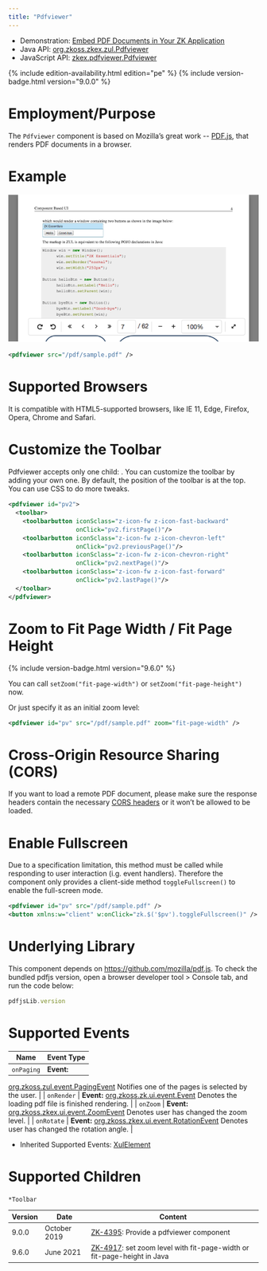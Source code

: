 ```yaml
---
title: "Pdfviewer"
---
```



- Demonstration: [Embed PDF Documents in Your ZK Application](https://blog.zkoss.org/2019/10/02/zk-9-preview-embed-pdf-documents-in-your-zk-application/)
- Java API: [org.zkoss.zkex.zul.Pdfviewer](https://www.zkoss.org/javadoc/latest/zk/org/zkoss/zkex/zul/Pdfviewer.html)
- JavaScript API:
  [zkex.pdfviewer.Pdfviewer](https://www.zkoss.org/javadoc/latest/jsdoc/classes/zkex.pdfviewer.Pdfviewer.html)

<!--REQUIRED ZK EDITION: PE -->
{% include edition-availability.html edition="pe" %} {% include version-badge.html version="9.0.0" %}

# Employment/Purpose

The `Pdfviewer` component is based on Mozilla’s great work --
[PDF.js](https://github.com/mozilla/pdf.js), that renders PDF documents
in a browser.

# Example

![](/zk_component_ref/images/ZK-pdfviewer-example.png)

```xml
<pdfviewer src="/pdf/sample.pdf" />
```

# Supported Browsers

It is compatible with HTML5-supported browsers, like IE 11, Edge,
Firefox, Opera, Chrome and Safari.

# Customize the Toolbar

Pdfviewer accepts only one child: <toolbar>. You can customize the
toolbar by adding your own one. By default, the position of the toolbar
is at the top. You can use CSS to do more tweaks.

```xml
<pdfviewer id="pv2">
  <toolbar>
    <toolbarbutton iconSclass="z-icon-fw z-icon-fast-backward"
                   onClick="pv2.firstPage()"/>
    <toolbarbutton iconSclass="z-icon-fw z-icon-chevron-left"
                   onClick="pv2.previousPage()"/>
    <toolbarbutton iconSclass="z-icon-fw z-icon-chevron-right"
                   onClick="pv2.nextPage()"/>
    <toolbarbutton iconSclass="z-icon-fw z-icon-fast-forward"
                   onClick="pv2.lastPage()"/>
  </toolbar>
</pdfviewer>
```

# Zoom to Fit Page Width / Fit Page Height

{% include version-badge.html version="9.6.0" %}

You can call `setZoom("fit-page-width")` or `setZoom("fit-page-height")`
now.

Or just specify it as an initial zoom level:

```xml
<pdfviewer id="pv" src="/pdf/sample.pdf" zoom="fit-page-width" />
```

# Cross-Origin Resource Sharing (CORS)

If you want to load a remote PDF document, please make sure the response
headers contain the necessary [CORS headers](https://developer.mozilla.org/en-US/docs/Web/HTTP/CORS) or it
won’t be allowed to be loaded.

# Enable Fullscreen

Due to a specification limitation, this method must be called while
responding to user interaction (i.g. event handlers). Therefore the
component only provides a client-side method `toggleFullscreen()` to
enable the full-screen mode.

```xml
<pdfviewer id="pv" src="/pdf/sample.pdf" />
<button xmlns:w="client" w:onClick="zk.$('$pv').toggleFullscreen()" />
```

# Underlying Library

This component depends on <https://github.com/mozilla/pdf.js>. To check
the bundled pdfjs version, open a browser developer tool \> Console tab,
and run the code below:

```js
pdfjsLib.version
```

# Supported Events

| Name | Event Type |
|---|---|
| `onPaging` | **Event:**
[org.zkoss.zul.event.PagingEvent](https://www.zkoss.org/javadoc/latest/zk/org/zkoss/zul/event/PagingEvent.html) Notifies one of the
pages is selected by the user. |
| `onRender` | **Event:**
[org.zkoss.zk.ui.event.Event](https://www.zkoss.org/javadoc/latest/zk/org/zkoss/zk/ui/event/Event.html) Denotes the loading pdf
file is finished rendering. |
| `onZoom` | **Event:**
[org.zkoss.zkex.ui.event.ZoomEvent](https://www.zkoss.org/javadoc/latest/zk/org/zkoss/zkex/ui/event/ZoomEvent.html) Denotes user has
changed the zoom level. |
| `onRotate` | **Event:**
[org.zkoss.zkex.ui.event.RotationEvent](https://www.zkoss.org/javadoc/latest/zk/org/zkoss/zkex/ui/event/RotationEvent.html) Denotes user
has changed the rotation angle. |

- Inherited Supported Events: [ XulElement]({{site.baseurl}}/zk_component_ref/xulelement#Supported_Events)

# Supported Children

`*Toolbar`

| Version | Date         | Content                                                                                                            |
|---------|--------------|--------------------------------------------------------------------------------------------------------------------|
| 9.0.0   | October 2019 | [ZK-4395](https://tracker.zkoss.org/browse/ZK-4395): Provide a pdfviewer component                                 |
| 9.6.0   | June 2021    | [ZK-4917](https://tracker.zkoss.org/browse/ZK-4917): set zoom level with fit-page-width or fit-page-height in Java |


